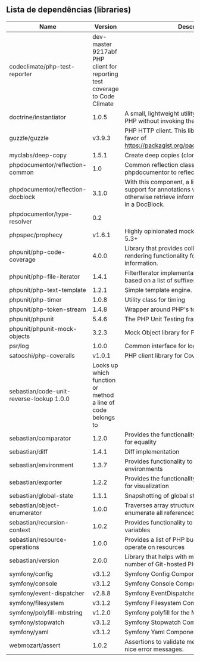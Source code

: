 
## Lista de dependências (libraries)

Name | Version | Description
-----|---------|------------------------------------------------------
codeclimate/php-test-reporter | dev-master 9217abf PHP client for reporting test coverage to Code Climate
doctrine/instantiator | 1.0.5 | A small, lightweight utility to instantiate objects in PHP without invoking their constructors
guzzle/guzzle | v3.9.3 | PHP HTTP client. This library is deprecated in favor of https://packagist.org/packages/guzzlehttp/guzzle
myclabs/deep-copy | 1.5.1 | Create deep copies (clones) of your objects
phpdocumentor/reflection-common | 1.0 | Common reflection classes used by phpdocumentor to reflect the code structure
phpdocumentor/reflection-docblock | 3.1.0 | With this component, a library can provide support for annotations via DocBlocks or otherwise retrieve information that is embedded in a DocBlock.
phpdocumentor/type-resolver | 0.2 | 
phpspec/prophecy | v1.6.1 | Highly opinionated mocking framework for PHP 5.3+
phpunit/php-code-coverage | 4.0.0 | Library that provides collection, processing, and rendering functionality for PHP code coverage information.
phpunit/php-file-iterator | 1.4.1 | FilterIterator implementation that filters files based on a list of suffixes.
phpunit/php-text-template | 1.2.1 | Simple template engine.
phpunit/php-timer | 1.0.8 | Utility class for timing
phpunit/php-token-stream | 1.4.8 | Wrapper around PHP's tokenizer extension.
phpunit/phpunit | 5.4.6 | The PHP Unit Testing framework.
phpunit/phpunit-mock-objects | 3.2.3 | Mock Object library for PHPUnit
psr/log | 1.0.0 | Common interface for logging libraries
satooshi/php-coveralls | v1.0.1 | PHP client library for Coveralls API
sebastian/code-unit-reverse-lookup 1.0.0 | Looks up which function or method a line of code belongs to
sebastian/comparator | 1.2.0 | Provides the functionality to compare PHP values for equality
sebastian/diff | 1.4.1 | Diff implementation
sebastian/environment | 1.3.7 | Provides functionality to handle HHVM/PHP environments
sebastian/exporter | 1.2.2 | Provides the functionality to export PHP variables for visualization
sebastian/global-state | 1.1.1 | Snapshotting of global state
sebastian/object-enumerator | 1.0.0 | Traverses array structures and object graphs to enumerate all referenced objects
sebastian/recursion-context | 1.0.2 | Provides functionality to recursively process PHP variables
sebastian/resource-operations | 1.0.0 | Provides a list of PHP built-in functions that operate on resources
sebastian/version | 2.0.0 | Library that helps with managing the version number of Git-hosted PHP projects
symfony/config | v3.1.2 | Symfony Config Component
symfony/console | v3.1.2 | Symfony Console Component
symfony/event-dispatcher | v2.8.8 | Symfony EventDispatcher Component
symfony/filesystem | v3.1.2 | Symfony Filesystem Component
symfony/polyfill-mbstring | v1.2.0 | Symfony polyfill for the Mbstring extension
symfony/stopwatch | v3.1.2 | Symfony Stopwatch Component
symfony/yaml | v3.1.2 | Symfony Yaml Component
webmozart/assert | 1.0.2 | Assertions to validate method input/output with nice error messages.


